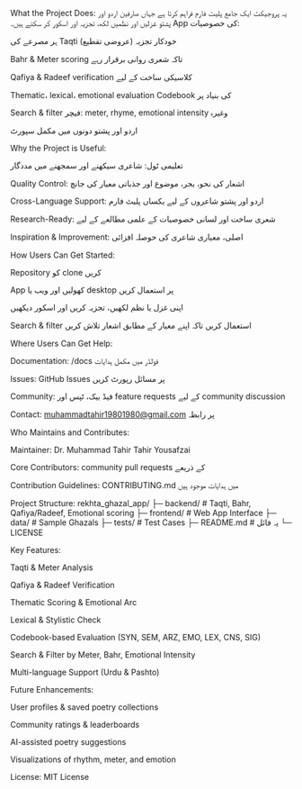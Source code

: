 What the Project Does:
یہ پروجیکٹ ایک جامع پلیٹ فارم فراہم کرتا ہے جہاں صارفین اردو اور پشتو غزلیں اور نظمیں لکھ، تجزیہ اور اسکور کر سکتے ہیں۔
App کی خصوصیات:

ہر مصرعے کی Taqti (عروضی تقطیع) خودکار تجزیہ

Bahr & Meter scoring تاکہ شعری روانی برقرار رہے

Qafiya & Radeef verification کلاسیکی ساخت کے لیے

Thematic، lexical، emotional evaluation Codebook کی بنیاد پر

Search & filter فیچر: meter, rhyme, emotional intensity وغیرہ

اردو اور پشتو دونوں میں مکمل سپورٹ

Why the Project is Useful:

تعلیمی ٹول: شاعری سیکھنے اور سمجھنے میں مددگار

Quality Control: اشعار کی نحو، بحر، موضوع اور جذباتی معیار کی جانچ

Cross-Language Support: اردو اور پشتو شاعروں کے لیے یکساں پلیٹ فارم

Research-Ready: شعری ساخت اور لسانی خصوصیات کے علمی مطالعے کے لیے

Inspiration & Improvement: اصلی، معیاری شاعری کی حوصلہ افزائی

How Users Can Get Started:

Repository کو clone کریں

App کھولیں اور ویب یا desktop پر استعمال کریں

اپنی غزل یا نظم لکھیں، تجزیہ کریں اور اسکور دیکھیں

Search & filter استعمال کریں تاکہ اپنے معیار کے مطابق اشعار تلاش کریں

Where Users Can Get Help:

Documentation: /docs فولڈر میں مکمل ہدایات

Issues: GitHub Issues پر مسائل رپورٹ کریں

Community: فیڈ بیک، ٹپس اور feature requests کے لیے community discussion

Contact: muhammadtahir19801980@gmail.com
 پر رابطہ

Who Maintains and Contributes:

Maintainer: Dr. Muhammad Tahir Tahir Yousafzai
 
Core Contributors: community pull requests کے ذریعے

Contribution Guidelines: CONTRIBUTING.md میں ہدایات موجود ہیں

Project Structure:
rekhta_ghazal_app/
├─ backend/ # Taqti, Bahr, Qafiya/Radeef, Emotional scoring
├─ frontend/ # Web App Interface
├─ data/ # Sample Ghazals
├─ tests/ # Test Cases
├─ README.md # یہ فائل
└─ LICENSE

Key Features:

Taqti & Meter Analysis

Qafiya & Radeef Verification

Thematic Scoring & Emotional Arc

Lexical & Stylistic Check

Codebook-based Evaluation (SYN, SEM, ARZ, EMO, LEX, CNS, SIG)

Search & Filter by Meter, Bahr, Emotional Intensity

Multi-language Support (Urdu & Pashto)

Future Enhancements:

User profiles & saved poetry collections

Community ratings & leaderboards

AI-assisted poetry suggestions

Visualizations of rhythm, meter, and emotion

License:
MIT License
